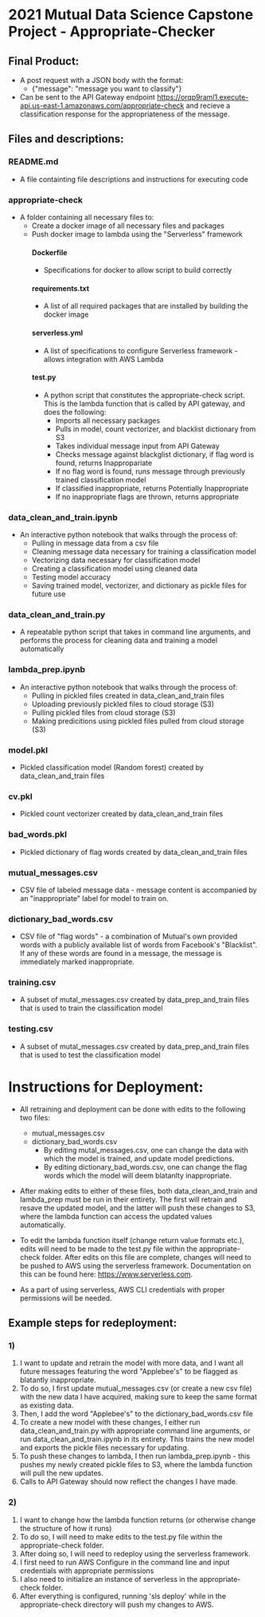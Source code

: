 # 2021 Mutual Data Science Capstone Project - Appropriate-Checker

## Final Product:
  - A post request with a JSON body with the format:
    - {"message": "message you want to classify"} 
  - Can be sent to the API Gateway endpoint https://orqp9raml1.execute-api.us-east-1.amazonaws.com/appropriate-check and recieve a classification response for the appropriateness of the message. 

## Files and descriptions:
### README.md
  - A file containting file descriptions and instructions for executing code


### appropriate-check
- A folder containing all necessary files to:
  - Create a docker image of all necessary files and packages
  - Push docker image to lambda using the "Serverless" framework
    #### Dockerfile
    - Specifications for docker to allow script to build correctly
    #### requirements.txt
    - A list of all required packages that are installed by building the docker image
    #### serverless.yml
    - A list of specifications to configure Serverless framework - allows integration with AWS Lambda
    #### test.py
    - A python script that constitutes the appropriate-check script. This is the lambda function that is called by API gateway, and does the following:
      - Imports all necessary packages
      - Pulls in model, count vectorizer, and blacklist dictionary from S3
      - Takes individual message input from API Gateway
      - Checks message against blackglist dictionary, if flag word is found, returns Inappropariate
      - If no flag word is found, runs message through previously trained classification model
      - If classified inappropriate, returns Potentially Inappropriate
      - If no inappropriate flags are thrown, returns appropriate

### data_clean_and_train.ipynb
- An interactive python notebook that walks through the process of:
  - Pulling in message data from a csv file
  - Cleaning message data necessary for training a classification model
  - Vectorizing data necessary for classification model
  - Creating a classification model using cleaned data
  - Testing model accuracy
  - Saving trained model, vectorizer, and dictionary as pickle files for future use

### data_clean_and_train.py
- A repeatable python script that takes in command line arguments, and performs the process for cleaning data and training a model automatically

### lambda_prep.ipynb
- An interactive python notebook that walks through the process of:
  - Pulling in pickled files created in data_clean_and_train files
  - Uploading previously pickled files to cloud storage (S3)
  - Pulling pickled files from cloud storage (S3)
  - Making predicitions using pickled files pulled from cloud storage (S3)

### model.pkl
- Pickled classification model (Random forest) created by data_clean_and_train files

### cv.pkl
- Pickled count vectorizer created by data_clean_and_train files

### bad_words.pkl
- Pickled dictionary of flag words created by data_clean_and_train files

### mutual_messages.csv
- CSV file of labeled message data - message content is accompanied by an "inappropriate" label for model to train on. 

### dictionary_bad_words.csv
- CSV file of "flag words" - a combination of Mutual's own provided words with a publicly available list of words from Facebook's "Blacklist". If any of these words are found in a message, the message is immediately marked inappropriate. 

### training.csv
- A subset of mutal_messages.csv created by data_prep_and_train files that is used to train the classification model

### testing.csv
- A subset of mutal_messages.csv created by data_prep_and_train files that is used to test the classification model




# Instructions for Deployment:
- All retraining and deployment can be done with edits to the following two files:
  - mutual_messages.csv
  - dictionary_bad_words.csv
    - By editing mutal_messages.csv, one can change the data with which the model is trained, and update model predictions. 
    - By editing dictionary_bad_words.csv, one can change the flag words which the model will deem blatanlty inappropriate.

- After making edits to either of these files, both data_clean_and_train and lambda_prep must be run in their entirety. The first will retrain and resave the updated model, and the latter will push these changes to S3, where the lambda function can access the updated values automatically. 

- To edit the lambda function itself (change return value formats etc.), edits will need to be made to the test.py file within the appropriate-check folder. After edits on this file are complete, changes will need to be pushed to AWS using the serverless framework. Documentation on this can be found here: https://www.serverless.com.

- As a part of using serverless, AWS CLI credentials with proper permissions will be needed. 


## Example steps for redeployment:

### 1)

1) I want to update and retrain the model with more data, and I want all future messages featuring the word "Applebee's" to be flagged as blatantly inappropriate. 
2) To do so, I first update mutual_messages.csv (or create a new csv file) with the new data I have acquired, making sure to keep the same format as existing data. 
3) Then, I add the word "Applebee's" to the dictionary_bad_words.csv file
4) To create a new model with these changes, I either run data_clean_and_train.py with appropriate command line arguments, or run data_clean_and_train.ipynb in its entirety. This trains the new model and exports the pickle files necessary for updating.
5) To push these changes to lambda, I then run lambda_prep.ipynb - this pushes my newly created pickle files to S3, where the lambda function will pull the new updates.
6) Calls to API Gateway should now reflect the changes I have made. 

### 2)

1) I want to change how the lambda function returns (or otherwise change the structure of how it runs)
2) To do so, I will need to make edits to the test.py file within the appropriate-check folder. 
3) After doing so, I will need to redeploy using the serverless framework. 
4) I first need to run AWS Configure in the command line and input credentials with appropriate permissions
5) I also need to initialize an instance of serverless in the appropriate-check folder. 
6) After everything is configured, running 'sls deploy' while in the appropriate-check directory will push my changes to AWS. 








